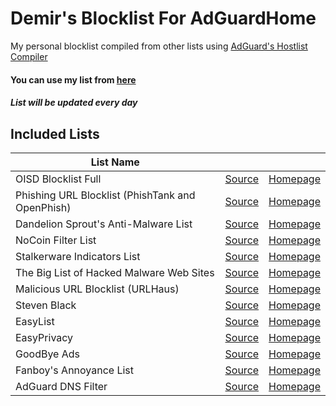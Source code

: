 # Demir's Blocklist For AdGuardHome
My personal blocklist compiled from other lists using [AdGuard's Hostlist Compiler](https://github.com/AdguardTeam/HostlistCompiler)
#### You can use my list from [here](https://raw.githubusercontent.com/DemirSe/AdGuardHome-Blocklist/main/blocklist.txt)
##### List will be updated every day
## Included Lists
| List Name | |  |
|---|---|---|
| OISD Blocklist Full| [Source](https://abp.oisd.nl/) | [Homepage](https://oisd.nl/) |
| Phishing URL Blocklist (PhishTank and OpenPhish) | [Source](https://malware-filter.gitlab.io/malware-filter/phishing-filter-agh.txt) | [Homepage](https://github.com/curbengh/phishing-filter#domain-based-adguard-home) |
| Dandelion Sprout's Anti-Malware List | [Source](https://raw.githubusercontent.com/DandelionSprout/adfilt/master/Alternate%20versions%20Anti-Malware%20List/AntiMalwareAdGuardHome.txt) | [Homepage](https://github.com/DandelionSprout/adfilt) |
| NoCoin Filter List | [Source](https://raw.githubusercontent.com/hoshsadiq/adblock-nocoin-list/master/hosts.txt) | [Homepage](https://github.com/hoshsadiq/adblock-nocoin-list) |
| Stalkerware Indicators List | [Source](https://raw.githubusercontent.com/AssoEchap/stalkerware-indicators/master/generated/hosts) | [Homepage](https://github.com/AssoEchap/stalkerware-indicators) |
| The Big List of Hacked Malware Web Sites | [Source](https://raw.githubusercontent.com/mitchellkrogza/The-Big-List-of-Hacked-Malware-Web-Sites/master/hosts) | [Homepage](https://github.com/mitchellkrogza/The-Big-List-of-Hacked-Malware-Web-Sites) |
| Malicious URL Blocklist (URLHaus) | [Source](https://malware-filter.gitlab.io/malware-filter/urlhaus-filter-agh.txt) | [Homepage](https://github.com/curbengh/urlhaus-filter) |
| Steven Black | [Source](https://raw.githubusercontent.com/StevenBlack/hosts/master/hosts) | [Homepage](https://github.com/StevenBlack/hosts) |
| EasyList | [Source](https://easylist.to/easylist/easylist.txt) | [Homepage](https://easylist.to) |
| EasyPrivacy | [Source](https://easylist.to/easylist/easyprivacy.txt) | [Homepage](https://easylist.to) |
| GoodBye Ads | [Source](https://raw.githubusercontent.com/jerryn70/GoodbyeAds/master/Formats/GoodbyeAds-AdBlock-Filter.txt) | [Homepage](https://github.com/jerryn70/GoodbyeAds) |
| Fanboy's Annoyance List | [Source](https://secure.fanboy.co.nz/fanboy-annoyance.txt) | [Homepage](https://fanboy.co.nz/) |
| AdGuard DNS Filter | [Source](https://adguardteam.github.io/AdGuardSDNSFilter/Filters/filter.txt) | [Homepage](https://github.com/AdguardTeam/AdGuardSDNSFilter) |